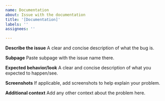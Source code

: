 ```yaml
---
name: Documentation
about: Issue with the documentation
title: '[Documentation]'
labels: ''
assignees: ''

---
```


**Describe the issue**
A clear and concise description of what the bug is.

**Subpage**
Paste subpage with the issue name there.

**Expected behavior/look**
A clear and concise description of what you expected to happen/see.

**Screenshots**
If applicable, add screenshots to help explain your problem.

**Additional context**
Add any other context about the problem here.
